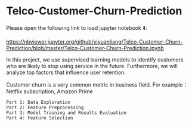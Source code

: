 # Telco-Customer-Churn-Prediction
Please open the following link to load jupyter notebook ⬇️: 

https://nbviewer.jupyter.org/github/yiyuanliang/Telco-Customer-Churn-Prediction/blob/master/Telco-Customer-Churn-Prediction.ipynb


In this project, we use supervised learning models to identify customers who are likely to stop using service in the future. Furthermore, we will analyze top factors that influence user retention.

Customer churn is a very common metric in business field. For example：Netflix subscription, Amazon Prime 

    Part 1: Data Exploration
    Part 2: Feature Preprocessing
    Part 3: Model Training and Results Evaluation
    Part 4: Feature Selection

